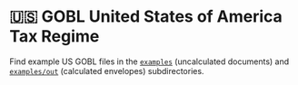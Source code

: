 # 🇺🇸 GOBL United States of America Tax Regime

Find example US GOBL files in the [`examples`](../../examples/us) (uncalculated documents) and [`examples/out`](../../examples/us/out) (calculated envelopes) subdirectories.

